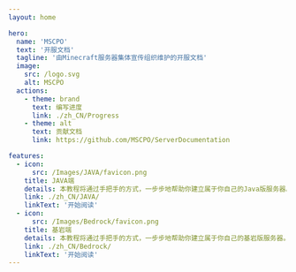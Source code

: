 ```yaml
---
layout: home

hero:
  name: 'MSCPO'
  text: '开服文档'
  tagline: '由Minecraft服务器集体宣传组织维护的开服文档'
  image:
    src: /logo.svg
    alt: MSCPO
  actions:
    - theme: brand
      text: 编写进度
      link: ./zh_CN/Progress
    - theme: alt
      text: 贡献文档
      link: https://github.com/MSCPO/ServerDocumentation

features:
  - icon:
      src: /Images/JAVA/favicon.png
    title: JAVA端
    details: 本教程将通过手把手的方式，一步步地帮助你建立属于你自己的Java版服务器。
    link: ./zh_CN/JAVA/
    linkText: '开始阅读'
  - icon:
      src: /Images/Bedrock/favicon.png
    title: 基岩端
    details: 本教程将通过手把手的方式，一步步地帮助你建立属于你自己的基岩版服务器。
    link: ./zh_CN/Bedrock/
    linkText: '开始阅读'
---
```

